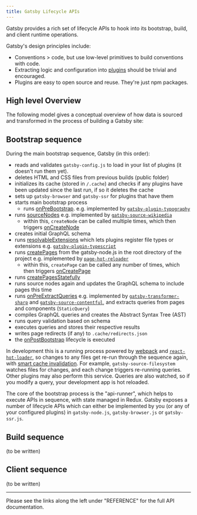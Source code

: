 ```yaml
---
title: Gatsby Lifecycle APIs
---
```


Gatsby provides a rich set of lifecycle APIs to hook into its bootstrap,
build, and client runtime operations.

Gatsby's design principles include:

- Conventions > code, but use low-level primitives to build conventions with
  code.
- Extracting logic and configuration into [plugins](/docs/plugins/) should be
  trivial and encouraged.
- Plugins are easy to open source and reuse. They're just npm packages.

## High level Overview

The following model gives a conceptual overview of how data is sourced and transformed in the process of building a Gatsby site:

<ComponentModel />

## Bootstrap sequence

During the main bootstrap sequence, Gatsby (in this order):

- reads and validates `gatsby-config.js` to load in your list of plugins (it doesn't run them yet).
- deletes HTML and CSS files from previous builds (public folder)
- initializes its cache (stored in `/.cache`) and checks if any plugins have been updated since the last run, if so it deletes the cache
- sets up `gatsby-browser` and `gatsby-ssr` for plugins that have them
- starts main bootstrap process
  - runs [onPreBootstrap](/docs/reference/config-files/gatsby-node/#onPreBootstrap). e.g. implemented by [`gatsby-plugin-typography`](https://github.com/gatsbyjs/gatsby/blob/master/packages/gatsby-plugin-typography/src/gatsby-node.js)
- runs [sourceNodes](/docs/reference/config-files/gatsby-node/#sourceNodes) e.g. implemented by [`gatsby-source-wikipedia`](https://github.com/gatsbyjs/gatsby/blob/master/packages/gatsby-source-wikipedia/src/gatsby-node.js)
  - within this, `createNode` can be called multiple times, which then triggers [onCreateNode](/docs/reference/config-files/gatsby-node/#onCreateNode)
- creates initial GraphQL schema
- runs [resolvableExtensions](/docs/reference/config-files/gatsby-node/#resolvableExtensions) which lets plugins register file types or extensions e.g. [`gatsby-plugin-typescript`](https://github.com/gatsbyjs/gatsby/blob/master/packages/gatsby-plugin-typescript/src/gatsby-node.js)
- runs [createPages](/docs/reference/config-files/gatsby-node/#createPages) from the gatsby-node.js in the root directory of the project e.g. implemented by [`page-hot-reloader`](https://github.com/gatsbyjs/gatsby/blob/master/packages/gatsby/src/bootstrap/page-hot-reloader.ts)
  - within this, `createPage` can be called any number of times, which then triggers [onCreatePage](/docs/reference/config-files/gatsby-node/#onCreatePage)
- runs [createPagesStatefully](/docs/reference/config-files/gatsby-node/#createPagesStatefully)
- runs source nodes again and updates the GraphQL schema to include pages this time
- runs [onPreExtractQueries](/docs/reference/config-files/gatsby-node/#onPreExtractQueries) e.g. implemented by [`gatsby-transformer-sharp`](https://github.com/gatsbyjs/gatsby/blob/master/packages/gatsby-transformer-sharp/src/gatsby-node.js) and [`gatsby-source-contentful`](https://github.com/gatsbyjs/gatsby/blob/master/packages/gatsby-source-contentful/src/gatsby-node.js), and extracts queries from pages and components (`StaticQuery`)
- compiles GraphQL queries and creates the Abstract Syntax Tree (AST)
- runs query validation based on schema
- executes queries and stores their respective results
- writes page redirects (if any) to `.cache/redirects.json`
- the [onPostBootstrap](/docs/reference/config-files/gatsby-node/#onPostBootstrap) lifecycle is executed

In development this is a running process powered by [webpack](https://github.com/gatsbyjs/gatsby/blob/dd91b8dceb3b8a20820b15acae36529799217ae4/packages/gatsby/package.json#L128) and [`react-hot-loader`](https://github.com/gatsbyjs/gatsby/blob/dd91b8dceb3b8a20820b15acae36529799217ae4/packages/gatsby/package.json#L104), so changes to any files get re-run through the sequence again, with [smart cache invalidation](https://github.com/gatsbyjs/gatsby/blob/ffd8b2d691c995c760fe380769852bcdb26a2278/packages/gatsby/src/bootstrap/index.js#L141). For example, `gatsby-source-filesystem` watches files for changes, and each change triggers re-running queries. Other plugins may also perform this service. Queries are also watched, so if you modify a query, your development app is hot reloaded.

The core of the bootstrap process is the "api-runner", which helps to execute APIs in sequence, with state managed in Redux. Gatsby exposes a number of lifecycle APIs which can either be implemented by you (or any of your configured plugins) in `gatsby-node.js`, `gatsby-browser.js` or `gatsby-ssr.js`.

## Build sequence

(to be written)

## Client sequence

(to be written)

---

Please see the links along the left under "REFERENCE" for the full API documentation.
